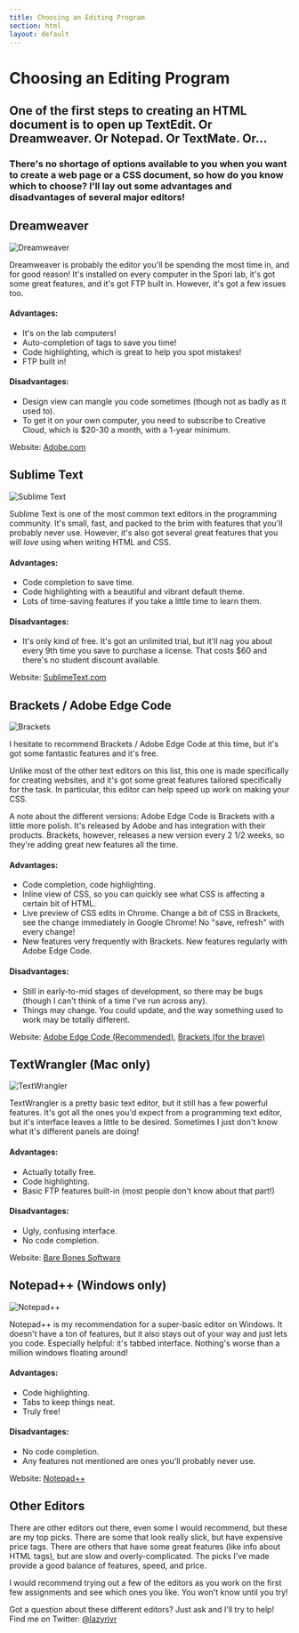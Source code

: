 ```yaml
---
title: Choosing an Editing Program
section: html
layout: default
---
```


# Choosing an Editing Program

## One of the first steps to creating an HTML document is to open up TextEdit. Or Dreamweaver. Or Notepad. Or TextMate. Or…

### There's no shortage of options available to you when you want to create a web page or a CSS document, so how do you know which to choose? I'll lay out some advantages and disadvantages of several major editors!

## Dreamweaver
![Dreamweaver](/images/editors/dreamweaver.png)

Dreamweaver is probably the editor you'll be spending the most time in, and for good reason! It's installed on every computer in the Spori lab, it's got some great features, and it's got FTP built in. However, it's got a few issues too.

#### Advantages:

* It's on the lab computers!
* Auto-completion of tags to save you time!
* Code highlighting, which is great to help you spot mistakes!
* FTP built in!

#### Disadvantages:

* Design view can mangle you code sometimes (though not as badly as it used to).
* To get it on your own computer, you need to subscribe to Creative Cloud, which is $20-30 a month, with a 1-year minimum.

Website: [Adobe.com](http://www.adobe.com/products/dreamweaver.html)

## Sublime Text
![Sublime Text](/images/editors/sublimetext.png)

Sublime Text is one of the most common text editors in the programming community. It's small, fast, and packed to the brim with features that you'll probably never use. However, it's also got several great features that you will _love_ using when writing HTML and CSS.

#### Advantages:

* Code completion to save time.
* Code highlighting with a beautiful and vibrant default theme.
* Lots of time-saving features if you take a little time to learn them.

#### Disadvantages:

* It's only kind of free. It's got an unlimited trial, but it'll nag you about every 9th time you save to purchase a license. That costs $60 and there's no student discount available.

Website: [SublimeText.com](http://www.sublimetext.com)

## Brackets / Adobe Edge Code
![Brackets](/images/editors/brackets.png)

I hesitate to recommend Brackets / Adobe Edge Code at this time, but it's got some fantastic features and it's free.

Unlike most of the other text editors on this list, this one is made specifically for creating websites, and it's got some great features tailored specifically for the task. In particular, this editor can help speed up work on making your CSS.

A note about the different versions: Adobe Edge Code is Brackets with a little more polish. It's released by Adobe and has integration with their products. Brackets, however, releases a new version every 2 1/2 weeks, so they're adding great new features all the time.

#### Advantages:

* Code completion, code highlighting.
* Inline view of CSS, so you can quickly see what CSS is affecting a certain bit of HTML.
* Live preview of CSS edits in Chrome. Change a bit of CSS in Brackets, see the change immediately in Google Chrome! No "save, refresh" with every change!
* New features very frequently with Brackets. New features regularly with Adobe Edge Code.

#### Disadvantages:

* Still in early-to-mid stages of development, so there may be bugs (though I can't think of a time I've run across any).
* Things may change. You could update, and the way something used to work may be totally different.

Website: [Adobe Edge Code (Recommended)](http://html.adobe.com/edge/code), [Brackets (for the brave)](http://brackets.io)

## TextWrangler (Mac only)
![TextWrangler](/images/editors/textwrangler.png)

TextWrangler is a pretty basic text editor, but it still has a few powerful features. It's got all the ones you'd expect from a programming text editor, but it's interface leaves a little to be desired. Sometimes I just don't know what it's different panels are doing!

#### Advantages:

* Actually totally free.
* Code highlighting.
* Basic FTP features built-in (most people don't know about that part!)

#### Disadvantages:

* Ugly, confusing interface.
* No code completion.

Website: [Bare Bones Software](http://www.barebones.com/products/textwrangler)

## Notepad++ (Windows only)
![Notepad++](/images/editors/notepadplusplus.png)

Notepad++ is my recommendation for a super-basic editor on Windows. It doesn't have a ton of features, but it also stays out of your way and just lets you code. Especially helpful: it's tabbed interface. Nothing's worse than a million windows floating around!

#### Advantages:

* Code highlighting.
* Tabs to keep things neat.
* Truly free!

#### Disadvantages:

* No code completion.
* Any features not mentioned are ones you'll probably never use.

Website: [Notepad++](https://notepad-plus-plus.org)

## Other Editors

There are other editors out there, even some I would recommend, but these are my top picks. There are some that look really slick, but have expensive price tags. There are others that have some great features (like info about HTML tags), but are slow and overly-complicated. The picks I've made provide a good balance of features, speed, and price.

I would recommend trying out a few of the editors as you work on the first few assignments and see which ones you like. You won't know until you try!

Got a question about these different editors? Just ask and I'll try to help! Find me on Twitter: [@lazyrivr](https://twitter.com/lazyrivr)